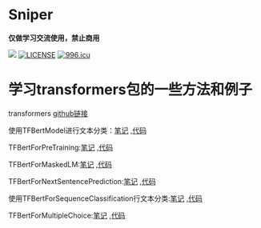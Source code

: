 # Sniper

**仅做学习交流使用，禁止商用**

<a href="https://github.com/pnoker/iot-dc3/blob/master/LICENSE"><img src="https://img.shields.io/github/license/pnoker/iot-dc3.svg"></a>
[![LICENSE](https://img.shields.io/badge/license-Anti%20996-blue.svg)](https://github.com/996icu/996.ICU/blob/master/LICENSE)
<a href="https://996.icu"><img src="https://img.shields.io/badge/link-996.icu-red.svg" alt="996.icu" /></a>


# 学习transformers包的一些方法和例子

transformers [github链接](https://github.com/huggingface/transformers)

使用TFBertModel进行文本分类：[笔记](http://www.sniper97.cn/index.php/note/deep-learning/transformers/3629/)
,[代码](https://github.com/Sniper970119/ExampleForTransformers/tree/master/TFBertModel)

TFBertForPreTraining:[笔记](http://www.sniper97.cn/index.php/note/deep-learning/transformers/3640/)
,[代码](https://github.com/Sniper970119/ExampleForTransformers/tree/master/TFBertForPreTraining)

TFBertForMaskedLM:[笔记](http://www.sniper97.cn/index.php/note/deep-learning/transformers/3658/)
,[代码](https://github.com/Sniper970119/ExampleForTransformers/tree/master/TFBertForMaskedLM)

TFBertForNextSentencePrediction:[笔记](http://www.sniper97.cn/index.php/note/deep-learning/transformers/3665/)
,[代码](https://github.com/Sniper970119/ExampleForTransformers/tree/master/TFBertForNextSentencePrediction)

使用TFBertForSequenceClassification行文本分类:[笔记](http://www.sniper97.cn/index.php/note/deep-learning/transformers/3673/)
,[代码](https://github.com/Sniper970119/ExampleForTransformers/tree/master/TFBertForSequenceClassification)

TFBertForMultipleChoice:[笔记](http://www.sniper97.cn/index.php/note/deep-learning/transformers/3681/)
,[代码](https://github.com/Sniper970119/ExampleForTransformers/tree/master/TFBertForMultipleChoice)

